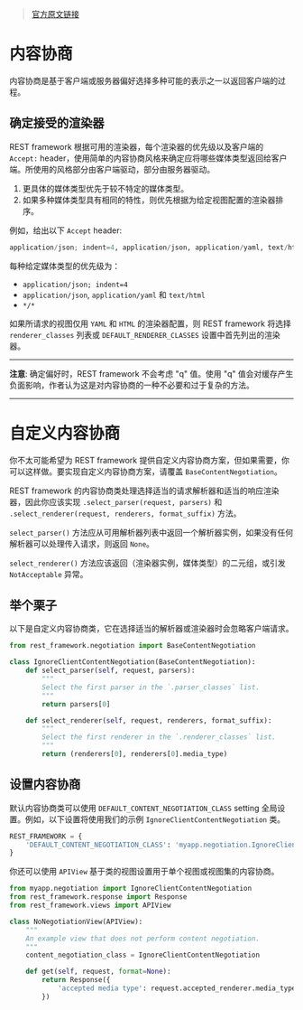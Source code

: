 > [官方原文链接](http://www.django-rest-framework.org/api-guide/content-negotiation/)  

# 内容协商


内容协商是基于客户端或服务器偏好选择多种可能的表示之一以返回客户端的过程。

## 确定接受的渲染器

REST framework 根据可用的渲染器，每个渲染器的优先级以及客户端的 `Accept:` header，使用简单的内容协商风格来确定应将哪些媒体类型返回给客户端。所使用的风格部分由客户端驱动，部分由服务器驱动。

1. 更具体的媒体类型优先于较不特定的媒体类型。
2. 如果多种媒体类型具有相同的特性，则优先根据为给定视图配置的渲染器排序。

例如，给出以下 `Accept` header:

``` python
application/json; indent=4, application/json, application/yaml, text/html, */*
```

每种给定媒体类型的优先级为：

* `application/json; indent=4`
* `application/json`, `application/yaml` 和 `text/html`
* `*/*`

如果所请求的视图仅用 `YAML` 和 `HTML` 的渲染器配置，则 REST framework 将选择 `renderer_classes` 列表或 `DEFAULT_RENDERER_CLASSES` 设置中首先列出的渲染器。


---

**注意**:  确定偏好时，REST framework 不会考虑 "q" 值。使用 "q" 值会对缓存产生负面影响，作者认为这是对内容协商的一种不必要和过于复杂的方法。

---

# 自定义内容协商

你不太可能希望为 REST framework 提供自定义内容协商方案，但如果需要，你可以这样做。要实现自定义内容协商方案，请覆盖 `BaseContentNegotiation`。

REST framework 的内容协商类处理选择适当的请求解析器和适当的响应渲染器，因此你应该实现 `.select_parser(request, parsers)` 和 `.select_renderer(request, renderers, format_suffix)` 方法。

`select_parser()` 方法应从可用解析器列表中返回一个解析器实例，如果没有任何解析器可以处理传入请求，则返回 `None`。

`select_renderer()` 方法应该返回（渲染器实例，媒体类型）的二元组，或引发 `NotAcceptable` 异常。

## 举个栗子

以下是自定义内容协商类，它在选择适当的解析器或渲染器时会忽略客户端请求。

``` python
from rest_framework.negotiation import BaseContentNegotiation

class IgnoreClientContentNegotiation(BaseContentNegotiation):
    def select_parser(self, request, parsers):
        """
        Select the first parser in the `.parser_classes` list.
        """
        return parsers[0]

    def select_renderer(self, request, renderers, format_suffix):
        """
        Select the first renderer in the `.renderer_classes` list.
        """
        return (renderers[0], renderers[0].media_type)
```

## 设置内容协商

默认内容协商类可以使用 `DEFAULT_CONTENT_NEGOTIATION_CLASS` setting 全局设置。例如，以下设置将使用我们的示例 `IgnoreClientContentNegotiation` 类。

``` python
REST_FRAMEWORK = {
    'DEFAULT_CONTENT_NEGOTIATION_CLASS': 'myapp.negotiation.IgnoreClientContentNegotiation',
}
```

你还可以使用 `API​​View` 基于类的视图设置用于单个视图或视图集的内容协商。

``` python
from myapp.negotiation import IgnoreClientContentNegotiation
from rest_framework.response import Response
from rest_framework.views import APIView

class NoNegotiationView(APIView):
    """
    An example view that does not perform content negotiation.
    """
    content_negotiation_class = IgnoreClientContentNegotiation

    def get(self, request, format=None):
        return Response({
            'accepted media type': request.accepted_renderer.media_type
        })
```